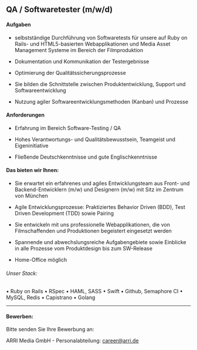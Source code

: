 ## QA / Softwaretester (m/w/d)

#### Aufgaben
- selbstständige Durchführung von Softwaretests für unsere auf Ruby on Rails- und HTML5-basierten Webapplikationen und Media Asset Management Systeme im Bereich der Filmproduktion

- Dokumentation und Kommunikation der Testergebnisse

- Optimierung der Qualitätssicherungsprozesse

- Sie bilden die Schnittstelle zwischen Produktentwicklung, Support und Softwareentwicklung

- Nutzung agiler Softwareentwicklungsmethoden (Kanban) und Prozesse


#### Anforderungen
- Erfahrung im Bereich Software-Testing / QA

- Hohes Verantwortungs- und Qualitätsbewusstsein, Teamgeist und Eigeninitiative

- Fließende Deutschkenntnisse und gute Englischkenntnisse




#### Das bieten wir Ihnen:
- Sie erwartet ein erfahrenes und agiles Entwicklungsteam aus Front- und Backend-Entwicklern (m/w) und Designern (m/w) mit Sitz im Zentrum von München

- Agile Entwicklungsprozesse: Praktiziertes Behavior Driven (BDD), Test Driven Development (TDD) sowie Pairing

- Sie entwickeln mit uns professionelle Webapplikationen, die von Filmschaffenden und Produktionen begeistert eingesetzt werden

- Spannende und abwechslungsreiche Aufgabengebiete sowie Einblicke in alle Prozesse vom Produktdesign bis zum SW-Release

- Home-Office möglich



###### Unser Stack:
•	Ruby on Rails
•	RSpec
•	HAML, SASS
•	Swift
•	Github, Semaphore CI
•	MySQL, Redis
•	Capistrano
•	Golang


---

#### Bewerben:

Bitte senden Sie Ihre Bewerbung an:

ARRI Media GmbH - Personalabteilung: career@arri.de
